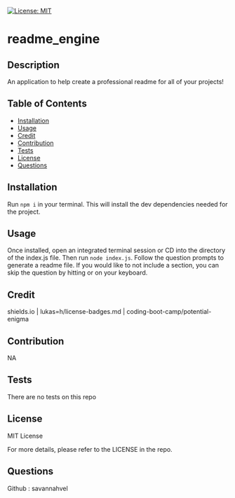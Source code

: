 [![License: MIT](https://img.shields.io/badge/License-MIT-yellow.svg)](https://opensource.org/licenses/MIT)

# readme_engine
## Description 
An application to help create a professional readme for all of your projects!
## Table of Contents
- [Installation](#installation)
- [Usage](#usage)
- [Credit](#credit)
- [Contribution](#contribution)
- [Tests](#tests)
- [License](#license)
- [Questions](#questions)
## Installation 
Run `npm i` in your terminal. This will install the dev dependencies needed for the project.
## Usage 
Once installed, open an integrated terminal session or CD into the directory of the index.js file. Then run `node index.js`. Follow the question prompts to generate a readme file. If you would like to not include a section, you can skip the question by hitting <enter> or <return> on your keyboard.
## Credit 
shields.io | lukas=h/license-badges.md | coding-boot-camp/potential-enigma
## Contribution 
NA
## Tests 
There are no tests on this repo
## License 
MIT License 

For more details, please refer to the LICENSE in the repo.
## Questions

 Github : savannahvel